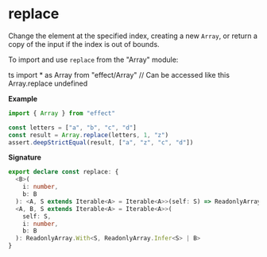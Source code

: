 # replace

Change the element at the specified index, creating a new `Array`,
or return a copy of the input if the index is out of bounds.

To import and use `replace` from the "Array" module:

ts
import \* as Array from "effect/Array"
// Can be accessed like this
Array.replace
undefined

**Example**

```ts
import { Array } from "effect"

const letters = ["a", "b", "c", "d"]
const result = Array.replace(letters, 1, "z")
assert.deepStrictEqual(result, ["a", "z", "c", "d"])
```

**Signature**

```ts
export declare const replace: {
  <B>(
    i: number,
    b: B
  ): <A, S extends Iterable<A> = Iterable<A>>(self: S) => ReadonlyArray.With<S, ReadonlyArray.Infer<S> | B>
  <A, B, S extends Iterable<A> = Iterable<A>>(
    self: S,
    i: number,
    b: B
  ): ReadonlyArray.With<S, ReadonlyArray.Infer<S> | B>
}
```
